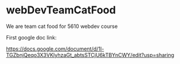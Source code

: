 # webDevTeamCatFood
We are team cat food for 5610 webdev course

First google doc link: 

https://docs.google.com/document/d/1l-TGZbnjQeqo3X3VKlyhzaGt_abtsSTCjU6kTBYnCWY/edit?usp=sharing

 
